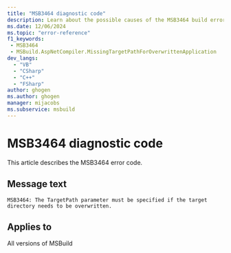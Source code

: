 ```yaml
---
title: "MSB3464 diagnostic code"
description: Learn about the possible causes of the MSB3464 build error, and get troubleshooting tips.
ms.date: 12/06/2024
ms.topic: "error-reference"
f1_keywords:
 - MSB3464
 - MSBuild.AspNetCompiler.MissingTargetPathForOverwrittenApplication
dev_langs:
  - "VB"
  - "CSharp"
  - "C++"
  - "FSharp"
author: ghogen
ms.author: ghogen
manager: mijacobs
ms.subservice: msbuild
---
```


# MSB3464 diagnostic code

<!-- :::ErrorDefinitionDescription::: -->
<!-- :::editable-content name="introDescription"::: -->
This article describes the MSB3464 error code.
<!-- :::editable-content-end::: -->

## Message text

`MSB3464: The TargetPath parameter must be specified if the target directory needs to be overwritten.`

<!-- :::editable-content name="postOutputDescription"::: -->
<!--
{StrBegin="MSB3464: "}
-->
<!-- :::editable-content-end::: -->
<!-- :::ErrorDefinitionDescription-end::: -->

## Applies to

All versions of MSBuild
